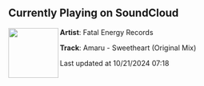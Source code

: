 ## Currently Playing on SoundCloud

[<img align="left" width="100" src="https://i1.sndcdn.com/artworks-dJVaLNsZltGyRfET-a8WGpw-t500x500.jpg">](https://soundcloud.com/fatalenergyrecords/amaru-sweetheart-original-mix)

**Artist**: Fatal Energy Records 

**Track**: Amaru - Sweetheart (Original Mix)

Last updated at 10/21/2024 07:18
